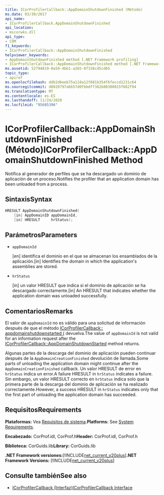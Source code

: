 ```yaml
---
title: ICorProfilerCallback::AppDomainShutdownFinished (Método)
ms.date: 03/30/2017
api_name:
- ICorProfilerCallback.AppDomainShutdownFinished
api_location:
- mscorwks.dll
api_type:
- COM
f1_keywords:
- ICorProfilerCallback::AppDomainShutdownFinished
helpviewer_keywords:
- AppDomainShutdownFinished method [.NET Framework profiling]
- ICorProfilerCallback::AppDomainShutdownFinished method [.NET Framework profiling]
ms.assetid: 52794819-0a59-4bb1-a265-0f158cd5cd65
topic_type:
- apiref
ms.openlocfilehash: ddb2d6eeb75a118a12f681b354f6feccd1231c64
ms.sourcegitcommit: d8020797a6657d0fbbdff362b80300815f682f94
ms.translationtype: MT
ms.contentlocale: es-ES
ms.lasthandoff: 11/24/2020
ms.locfileid: "95685396"
---
```

# <a name="icorprofilercallbackappdomainshutdownfinished-method"></a><span data-ttu-id="57ffb-102">ICorProfilerCallback::AppDomainShutdownFinished (Método)</span><span class="sxs-lookup"><span data-stu-id="57ffb-102">ICorProfilerCallback::AppDomainShutdownFinished Method</span></span>

<span data-ttu-id="57ffb-103">Notifica al generador de perfiles que se ha descargado un dominio de aplicación de un proceso.</span><span class="sxs-lookup"><span data-stu-id="57ffb-103">Notifies the profiler that an application domain has been unloaded from a process.</span></span>  
  
## <a name="syntax"></a><span data-ttu-id="57ffb-104">Sintaxis</span><span class="sxs-lookup"><span data-stu-id="57ffb-104">Syntax</span></span>  
  
```cpp  
HRESULT AppDomainShutdownFinished(  
    [in] AppDomainID appDomainId,  
    [in] HRESULT     hrStatus);  
```  
  
## <a name="parameters"></a><span data-ttu-id="57ffb-105">Parámetros</span><span class="sxs-lookup"><span data-stu-id="57ffb-105">Parameters</span></span>

- `appDomainId`

  <span data-ttu-id="57ffb-106">\[en] identifica el dominio en el que se almacenan los ensamblados de la aplicación.</span><span class="sxs-lookup"><span data-stu-id="57ffb-106">\[in] Identifies the domain in which the application's assemblies are stored.</span></span>

- `hrStatus`

  <span data-ttu-id="57ffb-107">\[in] un valor HRESULT que indica si el dominio de aplicación se ha descargado correctamente.</span><span class="sxs-lookup"><span data-stu-id="57ffb-107">\[in] An HRESULT that indicates whether the application domain was unloaded successfully.</span></span>

## <a name="remarks"></a><span data-ttu-id="57ffb-108">Comentarios</span><span class="sxs-lookup"><span data-stu-id="57ffb-108">Remarks</span></span>  

 <span data-ttu-id="57ffb-109">El valor de `appDomainId` no es válido para una solicitud de información después de que el método [ICorProfilerCallback:: appdomainshutdownstarted (](icorprofilercallback-appdomainshutdownstarted-method.md) devuelva.</span><span class="sxs-lookup"><span data-stu-id="57ffb-109">The value of `appDomainId` is not valid for an information request after the [ICorProfilerCallback::AppDomainShutdownStarted](icorprofilercallback-appdomainshutdownstarted-method.md) method returns.</span></span>  
  
 <span data-ttu-id="57ffb-110">Algunas partes de la descarga del dominio de aplicación pueden continuar después de la `AppDomainCreationFinished` devolución de llamada.</span><span class="sxs-lookup"><span data-stu-id="57ffb-110">Some parts of unloading the application domain might continue after the `AppDomainCreationFinished` callback.</span></span> <span data-ttu-id="57ffb-111">Un valor HRESULT de error en `hrStatus` indica un error.</span><span class="sxs-lookup"><span data-stu-id="57ffb-111">A failure HRESULT in `hrStatus` indicates a failure.</span></span> <span data-ttu-id="57ffb-112">Sin embargo, un valor HRESULT correcto en `hrStatus` indica solo que la primera parte de la descarga del dominio de aplicación se ha realizado correctamente.</span><span class="sxs-lookup"><span data-stu-id="57ffb-112">However, a success HRESULT in `hrStatus` indicates only that the first part of unloading the application domain has succeeded.</span></span>  
  
## <a name="requirements"></a><span data-ttu-id="57ffb-113">Requisitos</span><span class="sxs-lookup"><span data-stu-id="57ffb-113">Requirements</span></span>  

 <span data-ttu-id="57ffb-114">**Plataformas:** Vea [Requisitos de sistema](../../get-started/system-requirements.md).</span><span class="sxs-lookup"><span data-stu-id="57ffb-114">**Platforms:** See [System Requirements](../../get-started/system-requirements.md).</span></span>  
  
 <span data-ttu-id="57ffb-115">**Encabezado:** CorProf.idl, CorProf.h</span><span class="sxs-lookup"><span data-stu-id="57ffb-115">**Header:** CorProf.idl, CorProf.h</span></span>  
  
 <span data-ttu-id="57ffb-116">**Biblioteca:** CorGuids.lib</span><span class="sxs-lookup"><span data-stu-id="57ffb-116">**Library:** CorGuids.lib</span></span>  
  
 <span data-ttu-id="57ffb-117">**.NET Framework versiones:**[!INCLUDE[net_current_v20plus](../../../../includes/net-current-v20plus-md.md)]</span><span class="sxs-lookup"><span data-stu-id="57ffb-117">**.NET Framework Versions:** [!INCLUDE[net_current_v20plus](../../../../includes/net-current-v20plus-md.md)]</span></span>  
  
## <a name="see-also"></a><span data-ttu-id="57ffb-118">Consulte también</span><span class="sxs-lookup"><span data-stu-id="57ffb-118">See also</span></span>

- [<span data-ttu-id="57ffb-119">ICorProfilerCallback (Interfaz)</span><span class="sxs-lookup"><span data-stu-id="57ffb-119">ICorProfilerCallback Interface</span></span>](icorprofilercallback-interface.md)
